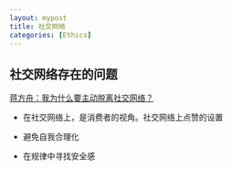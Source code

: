 ```yaml
---
layout: mypost
title: 社交网络
categories: [Ethics]
---
```

## 社交网络存在的问题

[蒋方舟：我为什么要主动脱离社交网络？](https://www.thepaper.cn/newsDetail_forward_4731991)

- 在社交网络上，是消费者的视角。社交网络上点赞的设置

- 避免自我合理化

- 在规律中寻找安全感                                                                                                                  
